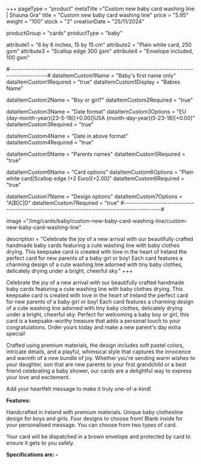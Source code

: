 +++
pageType = "product"
metaTitle ="Custom new baby card washing line | Shauna Gra"
title = "Custom new baby card washing line"
price = "5.95"
weight = "100"
stock = "2"
creationDate = "25/11/2024"

productGroup = "cards"
productType = "baby"

attribute1 = "6 by 6 inches, 15 by 15 cm" 
attribute2 = "Plain white card, 250 gsm"
attribute3 = "Scallop edge 300 gsm"
attribute4 = "Envelope included, 100 gsm"

#---------------------------------------------------------------------------------------------#
dataItemCustom1Name = "Baby's first name only"
dataItemCustom1Required = "true"
dataItemCustom1Display = "Babies Name"

dataItemCustom2Name = "Boy or girl?"
dataItemCustom2Required = "true"

dataItemCustom3Name = "Date format"
dataItemCustom3Options = "EU (day-month-year)(23-5-18)[+0.00]|USA (month-day-year)(5-23-18)[+0.00]"
dataItemCustom3Required = "true"

dataItemCustom4Name = "Date in above format"
dataItemCustom4Required = "true"

dataItemCustom5Name = "Parents names"
dataItemCustom5Required = "true"

dataItemCustom6Name = "Card options"
dataItemCustom6Options = "Plain white card|Scallop edge (+2 Euro)[+2.00]"
dataItemCustom6Required = "true"

dataItemCustom7Name = "Design options"
dataItemCustom7Options = "A|B|C|D"
dataItemCustom7Required = "true"
#---------------------------------------------------------------------------------------------#
 
image ="/img/cards/baby/custom-new-baby-card-washing-line/custom-new-baby-card-washing-line"
 
description = "Celebrate the joy of a new arrival with our beautifully crafted handmade baby cards featuring a cute washing line with baby clothes drying. This keepsake card is created with love in the heart of Ireland the perfect card for new parents of a baby girl or boy! Each card features a charming design of a cute washing line adorned with tiny baby clothes, delicately drying under a bright, cheerful sky."
+++

Celebrate the joy of a new arrival with our beautifully crafted handmade baby cards featuring a cute washing line with baby clothes drying. This keepsake card is created with love in the heart of Ireland the perfect card for new parents of a baby girl or boy! Each card features a charming design of a cute washing line adorned with tiny baby clothes, delicately drying under a bright, cheerful sky. Perfect for welcoming a baby boy or girl, this card is a keepsake-worthy treasure that adds a personal touch to your congratulations. Order yours today and make a new parent's day extra special!

Crafted using premium materials, the design includes soft pastel colors, intricate details, and a playful, whimsical style that captures the innocence and warmth of a new bundle of joy. Whether you're sending warm wishes to your daughter, son that are new parents to your first grandchild or a best friend celebrating a baby shower, our cards are a delightful way to express your love and excitement.

Add your heartfelt message to make it truly one-of-a-kind!

**Features:**

Handcrafted in Ireland with premium materials.
Unique baby clothesline design for boys and girls. Four designs to choose from!
Blank inside for your personalised message.
You can choose from two types of card.

Your card will be dispatched in a brown envelope and protected by card to ensure it gets to you safely.

**Specifications are: -**
